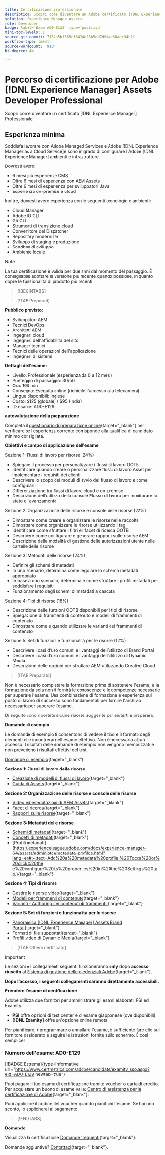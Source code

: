 ```yaml
---
title: Certificazione professionale
description: Scopri come diventare un Adobe certificato [!DNL Experience Manager] professionale.
solution: Experience Manager Assets
role: Developer
badge: label="Exam AD0-E129" type="positivo"
mini-toc-levels: 1
source-git-commit: 7152a5bf365cf6424e26b5dd7d644e38aec34b2f
workflow-type: tm+mt
source-wordcount: '910'
ht-degree: 4%

---
```


# Percorso di certificazione per Adobe [!DNL Experience Manager] Assets Developer Professional

Scopri come diventare un certificato [!DNL Experience Manager] Professionale.

## Esperienza minima

Soddisfa lavorare con Adobe Managed Services e Adobe [!DNL Experience Manager as a Cloud Service]e sono in grado di configurare l&#39;Adobe [!DNL Experience Manager] ambienti e infrastrutture.

Dovresti avere:

* 6 mesi più esperienze CMS
* Oltre 6 mesi di esperienza con AEM Assets
* Oltre 6 mesi di esperienza per sviluppatori Java
* Esperienza on-premise e cloud

Inoltre, dovresti avere esperienza con le seguenti tecnologie e ambienti:

* Cloud Manager
* Adobe IO CLI
* Git CLI
* Strumenti di transizione cloud
* Convertitore del Dispatcher
* Repository modernizer
* Sviluppo di staging e produzione
* Sandbox di sviluppo
* Ambiente locale

>[!NOTE]
>
>La tua certificazione è valida per due anni dal momento del passaggio. È consigliabile adottare la versione più recente quando possibile, in quanto copre le funzionalità di prodotto più recenti.

>[!BEGINTABS]

>[!TAB Preparati]

**Pubblico previsto:**

* Sviluppatori AEM
* Tecnici DevOps
* Architetti AEM
* Ingegneri cloud
* Ingegneri dell&#39;affidabilità del sito
* Manager tecnici
* Tecnici delle operazioni dell&#39;applicazione
* Ingegneri di sistemi

**Dettagli dell&#39;esame:**

* Livello: Professionale (esperienza da 0 a 12 mesi)
* Punteggio di passaggio: 30/50
* Ora: 100 min
* Consegna: Eseguita online (richiede l&#39;accesso alla telecamera)
* Lingue disponibili: Inglese
* Costo: $125 (globale) / $95 (India)
* ID esame: AD0-E129

**autovalutazione della preparazione**

Completa il [questionario di preparazione online](https://scorpion.caveon.com/launchpad/ad-q-e208-readiness-questionnaire-for-adobe-analytics-business-practitioner-expert-exam-copy-b9x6ey/ad-q-e129-readiness-questionnaire-for-adobe-aem-assets-developer-professional-exam){target="_blank"} per verificare se l’esperienza corrente corrisponde alla qualifica di candidato minimo consigliata.

**Obiettivi e campo di applicazione dell&#39;esame**

Sezione 1: Flussi di lavoro per risorse (24%)

* Spiegare il processo per personalizzare i flussi di lavoro OOTB
* Identificare quando creare o personalizzare flussi di lavoro Asset per implementare i requisiti dei clienti
* Descrivere lo scopo dei moduli di avvio del flusso di lavoro e come configurarli
* Differenziazione tra flussi di lavoro cloud e on-premise
* Descrizione dell’utilizzo della console Flusso di lavoro per monitorare lo stato e l’avanzamento

Sezione 2: Organizzazione delle risorse e console delle risorse (22%)

* Dimostrare come creare e organizzare le risorse nelle raccolte
* Dimostrare come organizzare le risorse utilizzando i tag
* Identificare come sfruttare i filtri e i facet di ricerca OOTB
* Descrivere come configurare e generare rapporti sulle risorse AEM
* Descrizione della modalità di gestione delle autorizzazioni utente nelle cartelle delle risorse

Sezione 3: Metadati delle risorse (24%)

* Definire gli schemi di metadati
* In uno scenario, determina come regolare lo schema metadati appropriato
* In base a uno scenario, determinare come sfruttare i profili metadati per soddisfare i requisiti
* Funzionamento degli schemi di metadati a cascata

Sezione 4: Tipi di risorse (18%)

* Descrizione delle funzioni OOTB disponibili per i tipi di risorse
* Spiegazione di frammenti di contenuto e modelli di frammenti di contenuto
* Dimostrare come e quando utilizzare le varianti dei frammenti di contenuto

Sezione 5: Set di funzioni e funzionalità per le risorse (12%)

* Descrivere i casi d’uso comuni e i vantaggi dell’utilizzo di Brand Portal
* Descrivere i casi d’uso comuni e i vantaggi dell’utilizzo di Dynamic Media
* Descrizione delle opzioni per sfruttare AEM utilizzando Creative Cloud

>[!TAB Preparato]

Non è necessario completare la formazione prima di sostenere l&#39;esame, e la formazione da sola non ti fornirà le conoscenze e le competenze necessarie per superare l&#39;esame. Una combinazione di formazione e esperienza sul posto di lavoro di successo sono fondamentali per fornire l&#39;archivio necessario per superare l&#39;esame.

Di seguito sono riportate alcune risorse suggerite per aiutarti a preparare:

**Domande di esempio**

Le domande di esempio ti consentono di vedere il tipo e il formato degli elementi che incontrerai nell&#39;esame effettivo. Non è necessario alcun accesso. I risultati delle domande di esempio non vengono memorizzati e non prevedono i risultati effettivi del test.

[Domande di esempio](https://scorpion.caveon.com/launchpad/ad0-e129-adobe-experience-manager-assets-developer-professional-copy-ms27zq){target="_blank"}

**Sezione 1: Flussi di lavoro delle risorse**

* [Creazione di modelli di flussi di lavoro](https://experienceleague.adobe.com/docs/experience-manager-64/developing/extending-aem/extending-workflows/workflows-models.html?lang=en#sync-your-workflow-generate-a-runtime-model){target="_blank"}
* [Guida di Assets](https://experienceleague.adobe.com/docs/experience-manager-64/assets/home.html?lang=en){target="_blank"}

**Sezione 2: Organizzazione delle risorse e console delle risorse**

* [Video ed esercitazioni di AEM Assets](https://experienceleague.adobe.com/docs/experience-manager-learn/assets/overview.html?lang=it){target="_blank"}
* [Facet di ricerca](https://experienceleague.adobe.com/docs/experience-manager-65/assets/administer/search-facets.html?lang=en#restoring-default-search-facets){target="_blank"}
* [Rapporti sulle risorse](https://experienceleague.adobe.com/docs/experience-manager-65/assets/administer/asset-reports.html?lang=en){target="_blank"}

**Sezione 3: Metadati delle risorse**

* [Schemi di metadati](https://experienceleague.adobe.com/docs/experience-manager-64/assets/administer/metadata-schemas.html?lang=en#default-metadata-schema-forms){target="_blank"}
* [Concetti di metadati](https://experienceleague.adobe.com/docs/experience-manager-65/assets/administer/metadata-concepts.html?lang=en){target="_blank"}
* [Profili metadati](https://experienceleague.adobe.com/docs/experience-manager-64/assets/administer/metadata-profiles.html?lang=en#:~:text=Add%20a%20metadata%20profile.%20Tocca%20or%20click%20the e%20configure%20its%20properties%20in%20the%20Settings%20tab.){target="_blank"}

**Sezione 4: Tipi di risorse**

* [Gestire le risorse video](https://experienceleague.adobe.com/docs/experience-manager-64/assets/managing/managing-video-assets.html?lang=en#uploading-and-previewing-video-assets){target="_blank"}
* [Modelli per frammenti di contenuto](https://experienceleague.adobe.com/docs/experience-manager-65/assets/content-fragments/content-fragments-models.html?lang=en#creating-a-content-fragment-model){target="_blank"}
* [Varianti - Authoring dei contenuti di frammenti ](https://experienceleague.adobe.com/docs/experience-manager-65/assets/content-fragments/content-fragments-variations.html?lang=en#managing-variations){target="_blank"}

**Sezione 5: Set di funzioni e funzionalità per le risorse**

* [Panoramica [!DNL Experience Manager] Assets Brand Portal](https://experienceleague.adobe.com/docs/experience-manager-brand-portal/using/introduction/brand-portal.html?lang=en){target="_blank"}
* [Formati di file supportati](https://experienceleague.adobe.com/docs/experience-manager-brand-portal/using/introduction/brand-portal-supported-formats.html?lang=en){target="_blank"}
* [Profili video di Dynamic Media](https://experienceleague.adobe.com/docs/experience-manager-cloud-service/content/assets/dynamicmedia/video-profiles.html?lang=en){target="_blank"}

>[!TAB Ottieni certificato]

>[!IMPORTANT]
>
>Le sezioni e i collegamenti seguenti funzioneranno **only**  dopo **accesso riuscito** al [Sistema di gestione delle credenziali Adobe](http://www.certmetrics.com/adobe){target="_blank"}.

**Dopo l’accesso, i seguenti collegamenti saranno direttamente accessibili.**

**Prendere l&#39;esame di certificazione**

Adobe utilizza due fornitori per amministrare gli esami elaborati, PSI ed Examity.

* **PSI** offre opzioni di test center e di esame giapponese (ove disponibili)
* **[!DNL Examity]** offre un&#39;opzione online remota

Per pianificare, riprogrammare o annullare l&#39;esame, è sufficiente fare clic sul fornitore desiderato e seguire le istruzioni fornite sullo schermo. È così semplice!

### Numero dell&#39;esame: AD0-E129

[!BADGE Estrema]{type=Informative url="https://www.certmetrics.com/adobe/candidate/examity_sso.aspx?eid=AD0-E129 newtab=true"}

Puoi pagare il tuo esame di certificazione tramite voucher o carta di credito. Per acquistare un buono di esame vai a: [Centro di assistenza per la certificazione di Adobe](https://market.xvoucher.com/adobe/global){target="_blank"}.

Puoi applicare il codice del voucher quando pianifichi l&#39;esame. Se hai uno sconto, lo applicherai al pagamento.

>[!ENDTABS]

**Domande**

Visualizza la certificazione [Domande frequenti](https://experienceleague.adobe.com/docs/certification/certification/faq.html?lang=en){target="_blank"}.

Domande aggiuntive? [Contattaci](mailto:certif@adobe.com){target="_blank"}.
